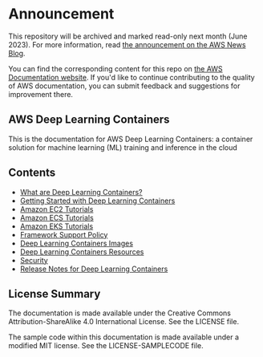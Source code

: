 # Announcement

This repository will be archived and marked read-only next month (June 2023). For more information, read [the announcement on the AWS News Blog](https://aws.amazon.com/blogs/aws/retiring-the-aws-documentation-on-github/).

You can find the corresponding content for this repo on [the AWS Documentation website](https://docs.aws.amazon.com/deep-learning-containers/latest/devguide). If you'd like to continue contributing to the quality of AWS documentation, you can submit feedback and suggestions for improvement there.

## AWS Deep Learning Containers

This is the documentation for AWS Deep Learning Containers: a container solution for machine learning (ML) training and inference in the cloud

## Contents

* [What are Deep Learning Containers?](doc_source/what-is-dlc.md)
* [Getting Started with Deep Learning Containers](doc_source/getting-started.md)
* [Amazon EC2 Tutorials](doc_source/deep-learning-containers-ec2.md)
* [Amazon ECS Tutorials](doc_source/deep-learning-containers-ecs.md)
* [Amazon EKS Tutorials](doc_source/deep-learning-containers-eks.md)
* [Framework Support Policy](doc_source/support-policy.md)
* [Deep Learning Containers Images](doc_source/deep-learning-containers-images.md)
* [Deep Learning Containers Resources](doc_source/deep-learning-containers-resources.md)
* [Security](doc_source/security.md)
* [Release Notes for Deep Learning Containers](doc_source/dlc-release-notes.md)


## License Summary

The documentation is made available under the Creative Commons Attribution-ShareAlike 4.0 International License. See the LICENSE file.

The sample code within this documentation is made available under a modified MIT license. See the LICENSE-SAMPLECODE file.
